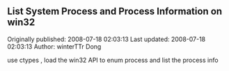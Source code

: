 ## List System Process and Process Information on win32

Originally published: 2008-07-18 02:03:13
Last updated: 2008-07-18 02:03:13
Author: winterTTr Dong

use ctypes  , load the win32 API to enum process and list the process info